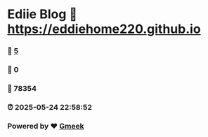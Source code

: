 # Ediie Blog :link: https://eddiehome220.github.io 
### :page_facing_up: [5](https://eddiehome220.github.io/tag.html) 
### :speech_balloon: 0 
### :hibiscus: 78354 
### :alarm_clock: 2025-05-24 22:58:52 
### Powered by :heart: [Gmeek](https://github.com/Meekdai/Gmeek)
